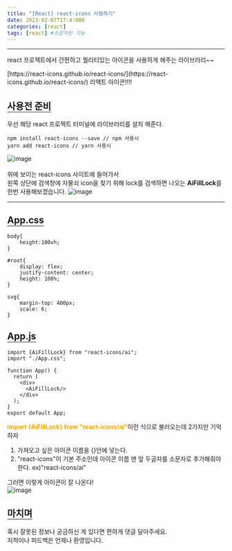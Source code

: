 ```yaml
---
title: "[React] react-icons 사용하기"
date: 2023-02-07T17:4:000
categories: [react]
tags: [react] #소문자만 가능
---
```


---

<p>react 프로젝트에서 간편하고 퀄리티있는 아이콘을 사용하게 해주는 라이브러리~~</p>
[https://react-icons.github.io/react-icons/](https://react-icons.github.io/react-icons/) 리액트 아이콘!!!!<br/>

## <b style="border-bottom:2px solid gray">사용전 준비</b>
<span>우선 해당 react 프로젝트 터미널에 라이브러리를 설치 해준다.</span>
```
npm install react-icons --save // npm 사용시
yarn add react-icons // yarn 사용시
```
![image](https://user-images.githubusercontent.com/88264006/217190949-69a02f1c-1b6f-45cf-8429-8d0fbf7d8ccb.png)<br/>
<br/>
<span>위에 보이는 react-icons 사이트에 들어가서</span><br/>
<span>왼쪽 상단에 검색창에 자물쇠 icon을 찾기 위해 lock를 검색하면 나오는 <b>AiFillLock</b>를 한번 사용해보겠습니다.</span>
![image](https://user-images.githubusercontent.com/88264006/217192731-0d9b5885-8736-4da3-851d-5a6b5a412ce2.png)<br/>

***

## <b style="border-bottom:2px solid gray">App.css</b>
```react
body{
    height:100vh;
}

#root{
    display: flex;
    justify-content: center;
    height: 100%;
}

svg{
    margin-top: 400px;
    scale: 6;
}
```

## <b style="border-bottom:2px solid gray">App.js</b>
```react
import {AiFillLock} from "react-icons/ai";
import "./App.css";

function App() {
  return (
    <div>
      <AiFillLock/>
    </div>
  );
}
export default App;
```

<p><b style="color:orange">import {AiFillLock} from "react-icons/ai"</b>이런 식으로 불러오는데 2가지만 기억하자</p>

1. 가져오고 싶은 아이콘 이름을 {}안에 넣는다.
2. "react-icons"이 기본 주소인데 아이콘 이름 맨 앞 두글자를 소문자로 추가해줘야 한다. ex)"react-icons/ai"

<span>그러면 이렇게 아이콘이 잘 나온다!</span><br/>
![image](https://user-images.githubusercontent.com/88264006/217201288-116989e4-84c7-4055-ae65-65bf5e922f44.png)
<br/>

## <b style="border-bottom:2px solid gray">마치며</b>
<P>혹시 잘못된 정보나 궁금하신 게 있다면 편하게 댓글 달아주세요.<br/>
지적이나 피드백은 언제나 환영입니다.</p>

